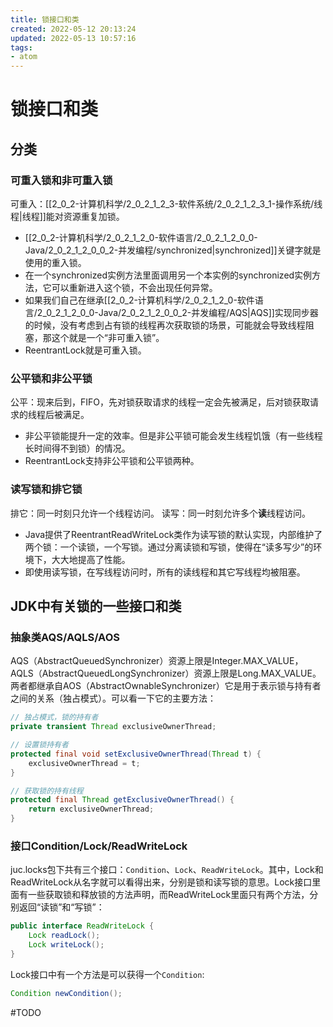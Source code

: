 ```yaml
---
title: 锁接口和类
created: 2022-05-12 20:13:24
updated: 2022-05-13 10:57:16
tags: 
- atom
---
```

# 锁接口和类

## 分类

### 可重入锁和非可重入锁

可重入：[[2_0_2-计算机科学/2_0_2_1_2_3-软件系统/2_0_2_1_2_3_1-操作系统/线程|线程]]能对资源重复加锁。

- [[2_0_2-计算机科学/2_0_2_1_2_0-软件语言/2_0_2_1_2_0_0-Java/2_0_2_1_2_0_0_2-并发编程/synchronized|synchronized]]关键字就是使用的重入锁。
- 在一个synchronized实例方法里面调用另一个本实例的synchronized实例方法，它可以重新进入这个锁，不会出现任何异常。
- 如果我们自己在继承[[2_0_2-计算机科学/2_0_2_1_2_0-软件语言/2_0_2_1_2_0_0-Java/2_0_2_1_2_0_0_2-并发编程/AQS|AQS]]实现同步器的时候，没有考虑到占有锁的线程再次获取锁的场景，可能就会导致线程阻塞，那这个就是一个“非可重入锁”。
- ReentrantLock就是可重入锁。

### 公平锁和非公平锁

公平：现来后到，FIFO，先对锁获取请求的线程一定会先被满足，后对锁获取请求的线程后被满足。

- 非公平锁能提升一定的效率。但是非公平锁可能会发生线程饥饿（有一些线程长时间得不到锁）的情况。
- ReentrantLock支持非公平锁和公平锁两种。

### 读写锁和排它锁

排它：同一时刻只允许一个线程访问。
读写：同一时刻允许多个**读**线程访问。

- Java提供了ReentrantReadWriteLock类作为读写锁的默认实现，内部维护了两个锁：一个读锁，一个写锁。通过分离读锁和写锁，使得在“读多写少”的环境下，大大地提高了性能。
- 即使用读写锁，在写线程访问时，所有的读线程和其它写线程均被阻塞。

## JDK中有关锁的一些接口和类

### 抽象类AQS/AQLS/AOS

AQS（AbstractQueuedSynchronizer）资源上限是Integer.MAX_VALUE，AQLS（AbstractQueuedLongSynchronizer）资源上限是Long.MAX_VALUE。
两者都继承自AOS（AbstractOwnableSynchronizer）它是用于表示锁与持有者之间的关系（独占模式）。可以看一下它的主要方法：
```java
// 独占模式，锁的持有者  
private transient Thread exclusiveOwnerThread;  

// 设置锁持有者  
protected final void setExclusiveOwnerThread(Thread t) {  
    exclusiveOwnerThread = t;  
}  

// 获取锁的持有线程  
protected final Thread getExclusiveOwnerThread() {  
    return exclusiveOwnerThread;  
}
```

### 接口Condition/Lock/ReadWriteLock

juc.locks包下共有三个接口：`Condition`、`Lock`、`ReadWriteLock`。其中，Lock和ReadWriteLock从名字就可以看得出来，分别是锁和读写锁的意思。Lock接口里面有一些获取锁和释放锁的方法声明，而ReadWriteLock里面只有两个方法，分别返回“读锁”和“写锁”：

```java
public interface ReadWriteLock {
    Lock readLock();
    Lock writeLock();
}
```

Lock接口中有一个方法是可以获得一个`Condition`:

```java
Condition newCondition();
```

#TODO



